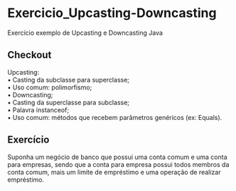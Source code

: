 # Exercicio_Upcasting-Downcasting
Exercício exemplo de Upcasting e Downcasting Java
## Checkout
Upcasting:\
• Casting da subclasse para superclasse;\
• Uso comum: polimorfismo;\
• Downcasting;\
• Casting da superclasse para subclasse;\
• Palavra instanceof;\
• Uso comum: métodos que recebem parâmetros genéricos (ex: Equals).
## Exercício
Suponha um negócio de banco que possui uma conta comum e uma conta para
empresas, sendo que a conta para empresa possui todos membros da conta
comum, mais um limite de empréstimo e uma operação de realizar empréstimo.
